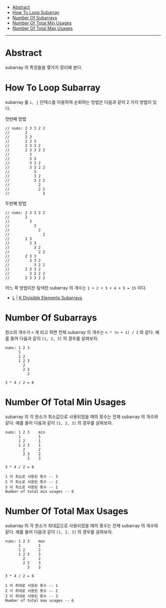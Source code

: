 - [Abstract](#abstract)
- [How To Loop Subarray](#how-to-loop-subarray)
- [Number Of Subarrays](#number-of-subarrays)
- [Number Of Total Min Usages](#number-of-total-min-usages)
- [Number Of Total Max Usages](#number-of-total-max-usages)

----

# Abstract

subarray 의 특징들을 몇가지 정리해 본다.

# How To Loop Subarray

subarray 를 `i, j` 인덱스를 이용하여 순회하는 방법은 다음과 같이 2 가지 방법이 있다.

첫번째 방법

```
// nums: 2 3 3 2 2
//       2
//       2 3
//       2 3 3
//       2 3 3 2
//       2 3 3 2 2
//         3 
//         3 3
//         3 3 2
//         3 3 2 2
//           3
//           3 2
//           3 2 2
//             2 
//             2 2
//               2
```

두번째 방법

```
// nums: 2 3 3 2 2
//       2
//         3
//           3
//             2
//               2
//       2 3
//         3 3
//           3 2
//             2 2
//       2 3 3
//         3 3 2
//           3 2 2
//       2 3 3 2
//         3 3 2 2
//       2 3 3 2 2
```

어느 쪽 방법이든 탐색한 subarray 의 개수는 `1 + 2 + 3 + 4 + 5 = 15` 이다.

* [L](/leetcode3/KDivisibleElementsSubarrays/) | [K Divisible Elements Subarrays](https://leetcode.com/problems/k-divisible-elements-subarrays/)

# Number Of Subarrays

원소의 개수가 `n` 개 라고 하면 전체 subarray 의 개수는 `n * (n + 1) / 2` 와 같다.
예를 들어 다음과 같이 `[1, 2, 3]` 의 경우를 살펴보자.

```
nums: 1 2 3
      1
      1 2
      1 2 3
        2 
        2 3
          3

3 * 4 / 2 = 6
```

# Number Of Total Min Usages

subarray 의 각 원소가 최소값으로 사용되었을 때의 횟수는 전체 subarray 의 개수와 같다.
예를 들어 다음과 같이 `[1, 2, 3]` 의 경우를 살펴보자.

```
nums: 1 2 3    min
      1        1
      1 2      1
      1 2 3    1
        2      2
        2 3    2
          3    3

3 * 4 / 2 = 6

1 이 최소로 사용된 횟수 -- 3
2 가 최소로 사용된 횟수 -- 2
3 이 최소로 사용된 횟수 -- 1
Number of total min usages -- 6
```

# Number Of Total Max Usages

subarray 의 각 원소가 최대값으로 사용되었을 때의 횟수는 전체 subarray 의 개수와 같다.
예를 들어 다음과 같이 `[1, 2, 3]` 의 경우를 살펴보자.

```
nums: 1 2 3    max
      1        1
      1 2      2
      1 2 3    3
        2      2
        2 3    3
          3    3

3 * 4 / 2 = 6

1 이 최대로 사용된 횟수 -- 1
2 가 최대로 사용된 횟수 -- 2
3 이 최대로 사용된 횟수 -- 3
Number of total max usages -- 6
```

